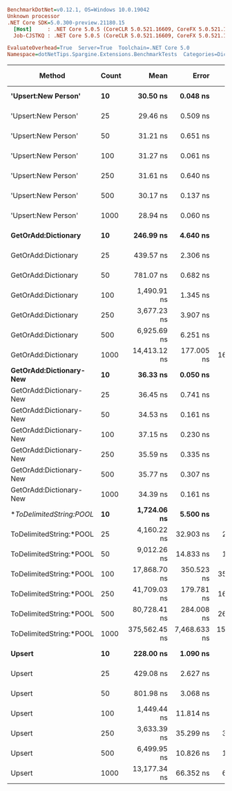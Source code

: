 ``` ini

BenchmarkDotNet=v0.12.1, OS=Windows 10.0.19042
Unknown processor
.NET Core SDK=5.0.300-preview.21180.15
  [Host]     : .NET Core 5.0.5 (CoreCLR 5.0.521.16609, CoreFX 5.0.521.16609), X64 RyuJIT
  Job-CJSTKQ : .NET Core 5.0.5 (CoreCLR 5.0.521.16609, CoreFX 5.0.521.16609), X64 RyuJIT

EvaluateOverhead=True  Server=True  Toolchain=.NET Core 5.0  
Namespace=dotNetTips.Spargine.Extensions.BenchmarkTests  Categories=DictionaryExtensions  

```
|                  Method | Count |          Mean |        Error |        StdDev |       StdErr |           Min |            Q1 |        Median |            Q3 |           Max |         Op/s | CI99.9% Margin | Iterations | Kurtosis | MValue | Skewness | Rank | LogicalGroup | Baseline |   Gen 0 |   Gen 1 |   Gen 2 | Allocated | Code Size |
|------------------------ |------ |--------------:|-------------:|--------------:|-------------:|--------------:|--------------:|--------------:|--------------:|--------------:|-------------:|---------------:|-----------:|---------:|-------:|---------:|-----:|------------- |--------- |--------:|--------:|--------:|----------:|----------:|
|     **&#39;Upsert:New Person&#39;** |    **10** |      **30.50 ns** |     **0.048 ns** |      **0.044 ns** |     **0.011 ns** |      **30.41 ns** |      **30.47 ns** |      **30.49 ns** |      **30.53 ns** |      **30.57 ns** | **32,785,445.9** |      **0.0476 ns** |      **15.00** |   **2.1224** |  **2.000** |  **-0.0241** |    **3** |            ***** |       **No** |       **-** |       **-** |       **-** |         **-** |     **252 B** |
|     &#39;Upsert:New Person&#39; |    25 |      29.46 ns |     0.509 ns |      0.398 ns |     0.115 ns |      28.79 ns |      29.24 ns |      29.49 ns |      29.70 ns |      30.18 ns | 33,942,489.7 |      0.5094 ns |      12.00 |   1.9235 |  2.000 |  -0.0128 |    2 |            * |       No |       - |       - |       - |         - |     252 B |
|     &#39;Upsert:New Person&#39; |    50 |      31.21 ns |     0.651 ns |      0.912 ns |     0.176 ns |      29.62 ns |      30.79 ns |      31.26 ns |      32.04 ns |      33.06 ns | 32,039,689.8 |      0.6505 ns |      27.00 |   2.1399 |  2.000 |  -0.2513 |    4 |            * |       No |       - |       - |       - |         - |     252 B |
|     &#39;Upsert:New Person&#39; |   100 |      31.27 ns |     0.061 ns |      0.057 ns |     0.015 ns |      31.17 ns |      31.23 ns |      31.25 ns |      31.31 ns |      31.38 ns | 31,981,974.3 |      0.0606 ns |      15.00 |   2.1969 |  2.000 |   0.4979 |    4 |            * |       No |       - |       - |       - |         - |     252 B |
|     &#39;Upsert:New Person&#39; |   250 |      31.61 ns |     0.640 ns |      0.786 ns |     0.168 ns |      29.68 ns |      31.38 ns |      32.01 ns |      32.07 ns |      32.16 ns | 31,631,299.6 |      0.6401 ns |      22.00 |   3.2652 |  2.000 |  -1.3501 |    5 |            * |       No |       - |       - |       - |         - |     252 B |
|     &#39;Upsert:New Person&#39; |   500 |      30.17 ns |     0.137 ns |      0.122 ns |     0.033 ns |      29.91 ns |      30.08 ns |      30.19 ns |      30.24 ns |      30.38 ns | 33,143,916.7 |      0.1375 ns |      14.00 |   2.4291 |  2.000 |  -0.2786 |    3 |            * |       No |       - |       - |       - |         - |     252 B |
|     &#39;Upsert:New Person&#39; |  1000 |      28.94 ns |     0.060 ns |      0.053 ns |     0.014 ns |      28.86 ns |      28.90 ns |      28.94 ns |      28.97 ns |      29.06 ns | 34,552,673.5 |      0.0602 ns |      14.00 |   2.8131 |  2.000 |   0.3837 |    1 |            * |       No |       - |       - |       - |         - |     252 B |
|     **GetOrAdd:Dictionary** |    **10** |     **246.99 ns** |     **4.640 ns** |      **4.765 ns** |     **1.156 ns** |     **236.04 ns** |     **246.83 ns** |     **248.85 ns** |     **250.25 ns** |     **251.17 ns** |  **4,048,824.2** |      **4.6396 ns** |      **17.00** |   **3.3877** |  **2.000** |  **-1.3329** |   **11** |            ***** |       **No** |  **0.0062** |       **-** |       **-** |      **56 B** |     **592 B** |
|     GetOrAdd:Dictionary |    25 |     439.57 ns |     2.306 ns |      2.044 ns |     0.546 ns |     435.56 ns |     438.50 ns |     440.10 ns |     441.27 ns |     441.60 ns |  2,274,972.1 |      2.3056 ns |      14.00 |   2.2031 |  2.000 |  -0.8121 |   13 |            * |       No |  0.0057 |       - |       - |      56 B |     592 B |
|     GetOrAdd:Dictionary |    50 |     781.07 ns |     0.682 ns |      0.604 ns |     0.162 ns |     780.22 ns |     780.50 ns |     781.09 ns |     781.48 ns |     782.10 ns |  1,280,292.1 |      0.6817 ns |      14.00 |   1.5788 |  2.000 |   0.0315 |   14 |            * |       No |  0.0057 |       - |       - |      56 B |     592 B |
|     GetOrAdd:Dictionary |   100 |   1,490.91 ns |     1.345 ns |      1.192 ns |     0.319 ns |   1,488.80 ns |   1,490.19 ns |   1,491.01 ns |   1,491.63 ns |   1,492.78 ns |    670,730.6 |      1.3450 ns |      14.00 |   1.9299 |  2.000 |  -0.1138 |   17 |            * |       No |  0.0057 |       - |       - |      56 B |     592 B |
|     GetOrAdd:Dictionary |   250 |   3,677.23 ns |     3.907 ns |      3.463 ns |     0.926 ns |   3,669.77 ns |   3,674.99 ns |   3,677.91 ns |   3,679.91 ns |   3,680.90 ns |    271,943.5 |      3.9066 ns |      14.00 |   2.2696 |  2.000 |  -0.7528 |   19 |            * |       No |  0.0038 |       - |       - |      56 B |     592 B |
|     GetOrAdd:Dictionary |   500 |   6,925.69 ns |     6.251 ns |      4.881 ns |     1.409 ns |   6,912.91 ns |   6,925.26 ns |   6,926.88 ns |   6,928.17 ns |   6,930.82 ns |    144,389.9 |      6.2513 ns |      12.00 |   4.1806 |  2.000 |  -1.3874 |   22 |            * |       No |       - |       - |       - |      56 B |     592 B |
|     GetOrAdd:Dictionary |  1000 |  14,413.12 ns |   177.005 ns |    165.571 ns |    42.750 ns |  14,228.98 ns |  14,263.21 ns |  14,302.01 ns |  14,571.63 ns |  14,615.44 ns |     69,381.2 |    177.0051 ns |      15.00 |   0.9404 |  2.000 |   0.1207 |   25 |            * |       No |       - |       - |       - |      56 B |     592 B |
| **GetOrAdd:Dictionary-New** |    **10** |      **36.33 ns** |     **0.050 ns** |      **0.045 ns** |     **0.012 ns** |      **36.28 ns** |      **36.30 ns** |      **36.32 ns** |      **36.36 ns** |      **36.43 ns** | **27,521,692.0** |      **0.0504 ns** |      **14.00** |   **2.2195** |  **2.000** |   **0.6951** |    **8** |            ***** |       **No** |       **-** |       **-** |       **-** |         **-** |     **408 B** |
| GetOrAdd:Dictionary-New |    25 |      36.45 ns |     0.741 ns |      1.015 ns |     0.199 ns |      34.10 ns |      35.80 ns |      36.72 ns |      36.83 ns |      37.93 ns | 27,435,593.9 |      0.7412 ns |      26.00 |   2.3108 |  2.000 |  -0.3605 |    8 |            * |       No |       - |       - |       - |         - |     408 B |
| GetOrAdd:Dictionary-New |    50 |      34.53 ns |     0.161 ns |      0.150 ns |     0.039 ns |      34.36 ns |      34.43 ns |      34.49 ns |      34.61 ns |      34.85 ns | 28,958,215.5 |      0.1607 ns |      15.00 |   2.2230 |  2.000 |   0.6867 |    6 |            * |       No |       - |       - |       - |         - |     408 B |
| GetOrAdd:Dictionary-New |   100 |      37.15 ns |     0.230 ns |      0.215 ns |     0.056 ns |      36.38 ns |      37.19 ns |      37.21 ns |      37.22 ns |      37.23 ns | 26,919,770.2 |      0.2304 ns |      15.00 |  11.0060 |  2.000 |  -3.0428 |    9 |            * |       No |       - |       - |       - |         - |     408 B |
| GetOrAdd:Dictionary-New |   250 |      35.59 ns |     0.335 ns |      0.313 ns |     0.081 ns |      34.74 ns |      35.67 ns |      35.69 ns |      35.72 ns |      35.78 ns | 28,097,704.1 |      0.3346 ns |      15.00 |   5.0794 |  2.000 |  -1.9415 |    7 |            * |       No |       - |       - |       - |         - |     408 B |
| GetOrAdd:Dictionary-New |   500 |      35.77 ns |     0.307 ns |      0.257 ns |     0.071 ns |      34.98 ns |      35.74 ns |      35.82 ns |      35.87 ns |      36.04 ns | 27,955,466.1 |      0.3072 ns |      13.00 |   7.1535 |  2.000 |  -2.1227 |    7 |            * |       No |       - |       - |       - |         - |     408 B |
| GetOrAdd:Dictionary-New |  1000 |      34.39 ns |     0.161 ns |      0.151 ns |     0.039 ns |      34.19 ns |      34.27 ns |      34.40 ns |      34.50 ns |      34.74 ns | 29,075,215.2 |      0.1613 ns |      15.00 |   2.3745 |  2.000 |   0.5389 |    6 |            * |       No |       - |       - |       - |         - |     408 B |
| **ToDelimitedString:*POOL** |    **10** |   **1,724.06 ns** |     **5.500 ns** |      **5.145 ns** |     **1.328 ns** |   **1,712.25 ns** |   **1,721.14 ns** |   **1,724.10 ns** |   **1,727.53 ns** |   **1,733.65 ns** |    **580,026.1** |      **5.4999 ns** |      **15.00** |   **2.8989** |  **2.000** |  **-0.2843** |   **18** |            ***** |       **No** |  **0.3529** |       **-** |       **-** |    **3184 B** |     **655 B** |
| ToDelimitedString:*POOL |    25 |   4,160.22 ns |    32.903 ns |     27.476 ns |     7.620 ns |   4,117.79 ns |   4,151.05 ns |   4,170.10 ns |   4,177.67 ns |   4,204.49 ns |    240,371.9 |     32.9030 ns |      13.00 |   1.7918 |  2.000 |  -0.3278 |   20 |            * |       No |  0.8774 |       - |       - |    7920 B |     655 B |
| ToDelimitedString:*POOL |    50 |   9,012.26 ns |    14.833 ns |     12.387 ns |     3.435 ns |   8,990.47 ns |   9,002.09 ns |   9,012.40 ns |   9,021.24 ns |   9,033.65 ns |    110,960.0 |     14.8334 ns |      13.00 |   1.9032 |  2.000 |  -0.0653 |   23 |            * |       No |  3.2196 |  0.1068 |       - |   29128 B |     655 B |
| ToDelimitedString:*POOL |   100 |  17,868.70 ns |   350.523 ns |    359.962 ns |    87.304 ns |  17,419.11 ns |  17,557.15 ns |  17,672.83 ns |  18,276.17 ns |  18,359.87 ns |     55,963.8 |    350.5235 ns |      17.00 |   1.2088 |  2.000 |   0.2447 |   26 |            * |       No |  6.3477 |  0.3662 |       - |   57800 B |     655 B |
| ToDelimitedString:*POOL |   250 |  41,709.03 ns |   179.781 ns |    168.167 ns |    43.421 ns |  41,375.03 ns |  41,621.04 ns |  41,716.28 ns |  41,845.37 ns |  41,922.46 ns |     23,975.6 |    179.7809 ns |      15.00 |   1.9470 |  2.000 |  -0.3577 |   27 |            * |       No | 13.2446 |  1.2817 |       - |  121272 B |     655 B |
| ToDelimitedString:*POOL |   500 |  80,728.41 ns |   284.008 ns |    265.661 ns |    68.593 ns |  80,325.35 ns |  80,525.72 ns |  80,718.84 ns |  80,899.56 ns |  81,233.26 ns |     12,387.2 |    284.0076 ns |      15.00 |   1.8446 |  2.000 |   0.2926 |   28 |            * |       No | 25.5127 |  3.9063 |       - |  232416 B |     655 B |
| ToDelimitedString:*POOL |  1000 | 375,562.45 ns | 7,468.633 ns | 15,753.882 ns | 2,143.832 ns | 339,854.74 ns | 363,808.67 ns | 374,838.48 ns | 386,778.91 ns | 417,515.33 ns |      2,662.7 |  7,468.6332 ns |      54.00 |   3.1040 |  2.100 |   0.4221 |   29 |            * |       No | 45.8984 | 23.4375 | 13.1836 |  454720 B |     655 B |
|                  **Upsert** |    **10** |     **228.00 ns** |     **1.090 ns** |      **1.019 ns** |     **0.263 ns** |     **226.44 ns** |     **227.13 ns** |     **228.04 ns** |     **228.90 ns** |     **229.23 ns** |  **4,385,878.0** |      **1.0897 ns** |      **15.00** |   **1.2247** |  **2.000** |  **-0.1360** |   **10** |            ***** |       **No** |  **0.0060** |       **-** |       **-** |      **56 B** |     **436 B** |
|                  Upsert |    25 |     429.08 ns |     2.627 ns |      2.458 ns |     0.635 ns |     422.98 ns |     428.78 ns |     429.81 ns |     430.57 ns |     432.10 ns |  2,330,572.8 |      2.6273 ns |      15.00 |   3.3817 |  2.000 |  -1.1808 |   12 |            * |       No |  0.0057 |       - |       - |      56 B |     436 B |
|                  Upsert |    50 |     801.98 ns |     3.068 ns |      2.870 ns |     0.741 ns |     795.78 ns |     800.73 ns |     800.92 ns |     804.01 ns |     806.60 ns |  1,246,920.5 |      3.0680 ns |      15.00 |   2.5282 |  2.000 |  -0.0100 |   15 |            * |       No |  0.0057 |       - |       - |      56 B |     436 B |
|                  Upsert |   100 |   1,449.44 ns |    11.814 ns |      9.865 ns |     2.736 ns |   1,432.23 ns |   1,445.18 ns |   1,450.63 ns |   1,456.85 ns |   1,465.30 ns |    689,922.5 |     11.8138 ns |      13.00 |   1.8464 |  2.000 |  -0.3297 |   16 |            * |       No |  0.0057 |       - |       - |      56 B |     436 B |
|                  Upsert |   250 |   3,633.39 ns |    35.299 ns |     33.019 ns |     8.525 ns |   3,584.23 ns |   3,603.39 ns |   3,652.16 ns |   3,658.27 ns |   3,674.82 ns |    275,224.9 |     35.2994 ns |      15.00 |   1.4313 |  2.000 |  -0.4643 |   19 |            * |       No |  0.0038 |       - |       - |      56 B |     436 B |
|                  Upsert |   500 |   6,499.95 ns |    10.826 ns |     10.126 ns |     2.615 ns |   6,484.06 ns |   6,494.34 ns |   6,500.35 ns |   6,504.34 ns |   6,518.49 ns |    153,847.4 |     10.8256 ns |      15.00 |   2.2216 |  2.000 |   0.1244 |   21 |            * |       No |       - |       - |       - |      56 B |     436 B |
|                  Upsert |  1000 |  13,177.34 ns |    66.352 ns |     62.065 ns |    16.025 ns |  13,108.92 ns |  13,131.26 ns |  13,150.84 ns |  13,219.48 ns |  13,324.13 ns |     75,887.8 |     66.3517 ns |      15.00 |   2.5965 |  2.000 |   0.7994 |   24 |            * |       No |       - |       - |       - |      56 B |     436 B |
